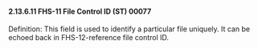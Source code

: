 #### 2.13.6.11 FHS-11 File Control ID (ST) 00077

Definition: This field is used to identify a particular file uniquely. It can be echoed back in FHS-12-reference file control ID.
